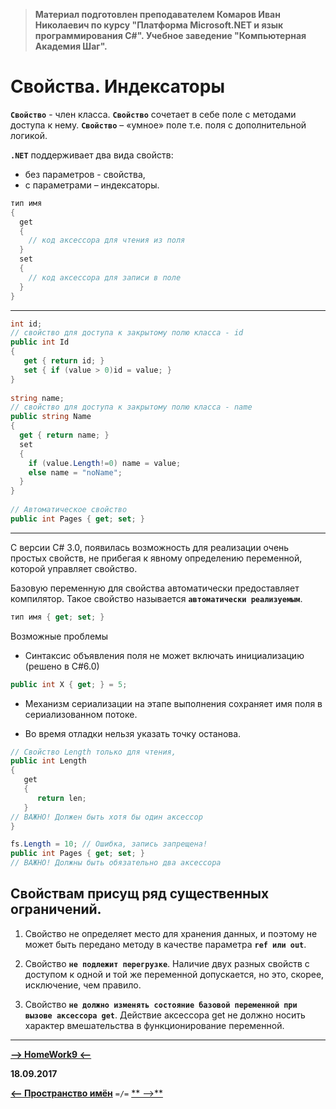 > **Материал подготовлен преподавателем Комаров Иван Николаевич по курсу "Платформа Microsoft.NET и язык программирования С#". Учебное заведение "Компьютерная Академия Шаг".**

Свойства. Индексаторы
===

**`Свойство`** - член класса. 
**`Свойство`** сочетает в себе поле с методами доступа к нему. 
**`Свойство`** – «умное» поле т.е. поля с дополнительной логикой. 

**`.NET`** поддерживает два вида свойств:   
* без  параметров - свойства,  
* с  параметрами – индексаторы.

```cs
тип имя 
{ 
  get 
  { 
    // код аксессора для чтения из поля 
  } 
  set 
  { 
    // код аксессора для записи в поле 
  } 
} 
```

***

```cs
int id; 
// свойство для доступа к закрытому полю класса - id 
public int Id 
{ 
   get { return id; } 
   set { if (value > 0)id = value; } 
}       
 
string name; 
// свойство для доступа к закрытому полю класса - name 
public string Name 
{   
  get { return name; } 
  set 
  {
    if (value.Length!=0) name = value; 
    else name = "noName"; 
  } 
} 
 
// Автоматическое свойство 
public int Pages { get; set; } 
```

***

С версии C# 3.0, появилась возможность для реализации очень простых свойств, не прибегая к явному определению переменной, которой управляет свойство.  
 
Базовую переменную для свойства автоматически предоставляет компилятор. Такое свойство называется **`автоматически реализуемым`**. 

```cs
тип имя { get; set; } 
```

Возможные проблемы 

* Синтаксис  объявления поля не может включать инициализацию (решено в С#6.0) 

```cs
public int X { get; } = 5;
```

* Механизм сериализации на этапе выполнения сохраняет имя поля в сериализованном потоке. 

* Во время отладки нельзя указать точку останова.

```cs
// Свойство Length только для чтения,  
public int Length  
{  
   get  
   { 
      return len;  
   } 
// ВАЖНО! Должен быть хотя бы один аксессор 
}  
```

```cs
fs.Length = 10; // Ошибка, запись запрещена!  
public int Pages { get; set; } 
// ВАЖНО! Должны быть обязательно два аксессора
```

Свойствам присущ ряд существенных ограничений.
---

1. Свойство не определяет место для хранения данных, и поэтому не может быть передано методу в качестве параметра **`ref или out`**.  

2. Свойство **`не подлежит перегрузке`**. Наличие двух разных свойств с доступом к одной и той же переменной допускается, но это, скорее, исключение, чем правило.  

3. Свойство **`не должно изменять состояние базовой переменной при вызове аксессора get`**. Действие аксессора get не должно носить характер  вмешательства в функционирование переменной. 











***

[**-->     HomeWork9     <--**]()

**18.09.2017**

[**<-- Пространство имён**](https://github.com/SuvStreet/IT_Step_C_Sharp/tree/master/ClassWork/Day7#Пространство-имён) `=/=` [** -->**]()
